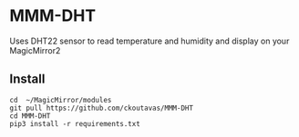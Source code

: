 # MMM-DHT
Uses DHT22 sensor to read temperature and humidity and display on your MagicMirror2

## Install
```
cd  ~/MagicMirror/modules
git pull https://github.com/ckoutavas/MMM-DHT
cd MMM-DHT
pip3 install -r requirements.txt
```